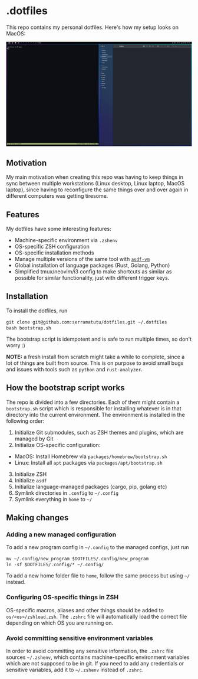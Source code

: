 # .dotfiles
This repo contains my personal dotfiles. Here's how my setup looks on MacOS:

![Setup on MacOS](look.png)

## Motivation
My main motivation when creating this repo was having to keep things in sync between multiple workstations (Linux desktop, Linux laptop, MacOS laptop), since having to reconfigure the same things over and over again in different computers was getting tiresome.

## Features
My dotfiles have some interesting features:
- Machine-specific environment via `.zshenv`
- OS-specific ZSH configuration
- OS-specific installation methods
- Manage multiple versions of the same tool with [`asdf-vm`](https://asdf-vm.com/)
- Global installation of language packages (Rust, Golang, Python)
- Simplified tmux/neovim/i3 config to make shortcuts as similar as possible for similar functionality, just with different trigger keys.

## Installation
To install the dotfiles, run
```
git clone git@github.com:serramatutu/dotfiles.git ~/.dotfiles
bash bootstrap.sh
```
The bootstrap script is idempotent and is safe to run multiple times, so don't worry :)

**NOTE:** a fresh install from scratch might take a while to complete, since a lot of things are built from source. This is on purpose to avoid small bugs and issues with tools such as `python` and `rust-analyzer`.

## How the bootstrap script works
The repo is divided into a few directories. Each of them might contain a `bootstrap.sh` script which is responsible for installing whatever is in that directory into the current environment. The environment is installed in the following order:
1. Initialize Git submodules, such as ZSH themes and plugins, which are managed by Git
2. Initialize OS-specific configuration:
  - MacOS: Install Homebrew via `packages/homebrew/bootstrap.sh`
  - Linux: Install all `apt` packages via `packages/apt/bootstrap.sh`
3. Initialize ZSH 
4. Initialize `asdf`
5. Initialize language-managed packages (cargo, pip, golang etc)
6. Symlink directories in `.config` to `~/.config`
7. Symlink everything in `home` to `~/`

## Making changes 

### Adding a new managed configuration
To add a new program config in `~/.config` to the managed configs, just run
```
mv ~/.config/new_program $DOTFILES/.config/new_program
ln -sf $DOTFILES/.config/* ~/.config/
```

To add a new home folder file to `home`, follow the same process but using `~/` instead.

### Configuring OS-specific things in ZSH
OS-specific macros, aliases and other things should be added to `os/<os>/zshload.zsh`. The `.zshrc` file will automatically load the correct file depending on which OS you are running on.

### Avoid committing sensitive environment variables
In order to avoid committing any sensitive information, the `.zshrc` file sources `~/.zshenv`, which contains machine-specific environment variables which are not supposed to be in git. If you need to add any credentials or sensitive variables, add it to `~/.zshenv` instead of `.zshrc`.

